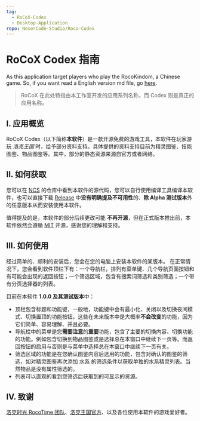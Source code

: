 ```yaml
---
tag:
  - RoCoX-Codex
  - Desktop-Application
repo: NeserCode-Studio/Roco-Codex
---
```


# RoCoX Codex 指南

As this application target players who play the RocoKindom, a Chinese game. So, if you want read a English version md file, go [here](./RoCoX-Codex.en-US.md).

> RoCoX 在此处特指由本工作室开发的应用系列名称，而 Codex 则是真正的应用名称。

## I. 应用概览

RoCoX Codex（以下简称**本软件**）是一款开源免费的游戏工具，本软件在玩家游玩 _洛克王国_ 时，给予部分资料支持。具体提供的资料支持目前为精灵图鉴、技能图鉴、物品图鉴等。其中，部分的静态资源来源自官方或者网络。

## II. 如何获取

您可以在 [NCS](https://github.com/NeserCode-Studio) 的仓库中看到本软件的源代码，您可以自行使用编译工具编译本软件，也可以直接下载 [Release](https://github.com/NeserCode-Studio/Roco-Codex/releases) 中**没有明确提及不可用性**的、**除 Alpha 测试版本**外的任意版本从而安装使用本软件。

值得提及的是，本软件的部分后续更改可能 **不再开源**，但在正式版本推出前，本软件依然会遵循 [MIT](./LICENSE) 开源，感谢您的理解和支持。

## III. 如何使用

经过简单的、顺利的安装后，您会在您的电脑上安装本软件的某版本。
在正常情况下，您会看到软件顶栏下有：一个导航栏，排列有菜单键、几个导航页面按钮和有可能会出现的返回按钮；一个筛选区域，包含有搜索词筛选和类别筛选；一个带有分页选择器的列表。

目前在本软件 **1.0.0 及其测试版本**中：

- 顶栏包含标题和功能键，一般地，功能键中会有最小化、关闭以及切换夜间模式、切换置顶的功能按钮。这些在未来版本中是大概率**不会改变**的功能，因为它们简单、容易理解、并且必要。
- 导航栏中的菜单是您**需要注意**的**重要**功能，包含了主要的切换内容、切换功能的功能。例如包含切换到物品图鉴或是选择总在本窗口中继续下一页等。而返回按钮的启用与否则是与菜单中选择总在本窗口中继续下一页有关。
- 筛选区域的功能是在您确认图鉴内容后选用的功能，包含对确认的图鉴的筛选，如对精灵图鉴再次添加 水系 的筛选条件以获取单独的水系精灵列表。当然物品是没有属性筛选的。
- 列表可以直观的看到您筛选后获取到的可显示的资源。

## IV. 致谢

[洛克时光 RocoTime 团队](https://rocotime.com)、[洛克王国官方](https://17roco.com)、以及各位使用本软件的游戏爱好者。

